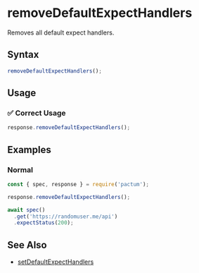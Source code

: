 # removeDefaultExpectHandlers

Removes all default expect handlers.

## Syntax

```js
removeDefaultExpectHandlers();
```

## Usage

### ✅  Correct Usage

```js
response.removeDefaultExpectHandlers();
```

## Examples

### Normal

```js
const { spec, response } = require('pactum');

response.removeDefaultExpectHandlers();

await spec()
  .get('https://randomuser.me/api')
  .expectStatus(200);
```

## See Also

- [setDefaultExpectHandlers](/api/responses/setDefaultExpectHandlers)